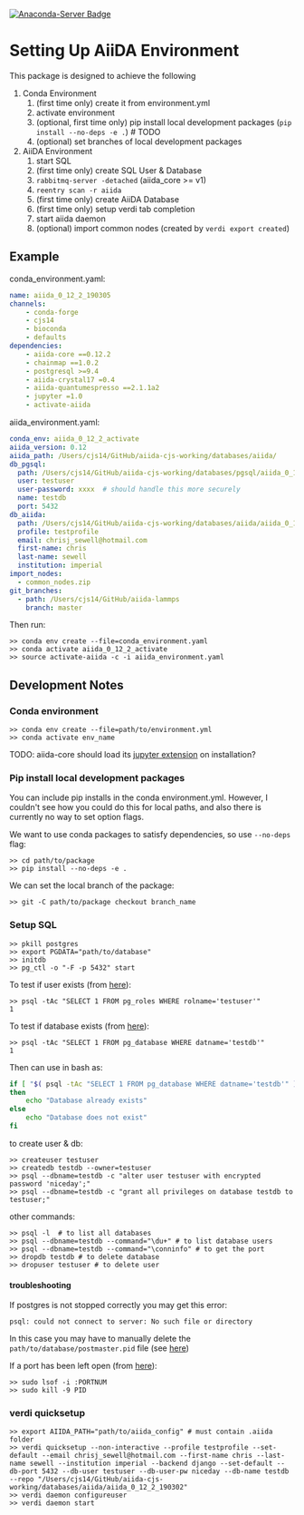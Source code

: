 [![Anaconda-Server Badge](https://anaconda.org/cjs14/activate-aiida/badges/version.svg)](https://anaconda.org/cjs14/activate-aiida)

# Setting Up AiiDA Environment

This package is designed to achieve the following

1. Conda Environment
   1. (first time only) create it from environment.yml
   2. activate environment
   3. (optional, first time only) pip install local development packages (`pip install --no-deps -e .`)  # TODO
   4. (optional) set branches of local development packages
2. AiiDA Environment
   1. start SQL
   2. (first time only) create SQL User & Database
   3. `rabbitmq-server -detached` (aiida_core >= v1)
   4. `reentry scan -r aiida`
   5. (first time only) create AiiDA Database
   6. (first time only) setup verdi tab completion
   7. start aiida daemon
   8. (optional) import common nodes (created by `verdi export created`)

## Example

conda_environment.yaml:

```yaml
name: aiida_0_12_2_190305
channels:
    - conda-forge
    - cjs14
    - bioconda
    - defaults
dependencies:
    - aiida-core ==0.12.2
    - chainmap ==1.0.2
    - postgresql >=9.4
    - aiida-crystal17 =0.4
    - aiida-quantumespresso ==2.1.1a2
    - jupyter =1.0
    - activate-aiida
```

aiida_environment.yaml:

```yaml
conda_env: aiida_0_12_2_activate
aiida_version: 0.12
aiida_path: /Users/cjs14/GitHub/aiida-cjs-working/databases/aiida/
db_pgsql:
  path: /Users/cjs14/GitHub/aiida-cjs-working/databases/pgsql/aiida_0_12_2_190305
  user: testuser
  user-password: xxxx  # should handle this more securely
  name: testdb
  port: 5432  
db_aiida:
  path: /Users/cjs14/GitHub/aiida-cjs-working/databases/aiida/aiida_0_12_2_190305
  profile: testprofile
  email: chrisj_sewell@hotmail.com
  first-name: chris
  last-name: sewell
  institution: imperial
import_nodes:
  - common_nodes.zip
git_branches:
  - path: /Users/cjs14/GitHub/aiida-lammps
    branch: master
```

Then run:

```console
>> conda env create --file=conda_environment.yaml
>> conda activate aiida_0_12_2_activate
>> source activate-aiida -c -i aiida_environment.yaml
```

## Development Notes

### Conda environment

    >> conda env create --file=path/to/environment.yml
    >> conda activate env_name

TODO: aiida-core should load its [jupyter extension](https://aiida-core.readthedocs.io/en/stable/installation/installation.html#using-aiida-in-jupyter) on installation?

### Pip install local development packages

You can include pip installs in the conda environment.yml.
However, I couldn't see how you could do this for local paths,
and also there is currently no way to set option flags.

We want to use conda packages to satisfy dependencies, so use `--no-deps` flag:

    >> cd path/to/package
    >> pip install --no-deps -e .

We can set the local branch of the package:

    >> git -C path/to/package checkout branch_name

### Setup SQL

    >> pkill postgres
    >> export PGDATA="path/to/database"
    >> initdb
    >> pg_ctl -o "-F -p 5432" start

To test if user exists (from [here](https://stackoverflow.com/a/8546783/5033292)):

    >> psql -tAc "SELECT 1 FROM pg_roles WHERE rolname='testuser'"
    1

To test if database exists (from [here](https://stackoverflow.com/a/17757560/5033292)):

    >> psql -tAc "SELECT 1 FROM pg_database WHERE datname='testdb'"
    1

Then can use in bash as:

```bash
if [ "$( psql -tAc "SELECT 1 FROM pg_database WHERE datname='testdb'" )" = '1' ]
then
    echo "Database already exists"
else
    echo "Database does not exist"
fi
```

to create user & db:

    >> createuser testuser
    >> createdb testdb --owner=testuser
    >> psql --dbname=testdb -c "alter user testuser with encrypted password 'niceday';"
    >> psql --dbname=testdb -c "grant all privileges on database testdb to testuser;"

other commands:

    >> psql -l  # to list all databases
    >> psql --dbname=testdb --command="\du+" # to list database users
    >> psql --dbname=testdb --command="\conninfo" # to get the port
    >> dropdb testdb # to delete database
    >> dropuser testuser # to delete user

#### troubleshooting

If postgres is not stopped correctly you may get this error:

    psql: could not connect to server: No such file or directory

In this case you may have to manually delete the
`path/to/database/postmaster.pid` file (see [here](https://stackoverflow.com/a/13573207/5033292))

If a port has been left open (from [here](https://stackoverflow.com/a/17703016/5033292)):

    >> sudo lsof -i :PORTNUM
    >> sudo kill -9 PID

### verdi quicksetup

    >> export AIIDA_PATH="path/to/aiida_config" # must contain .aiida folder
    >> verdi quicksetup --non-interactive --profile testprofile --set-default --email chrisj_sewell@hotmail.com --first-name chris --last-name sewell --institution imperial --backend django --set-default --db-port 5432 --db-user testuser --db-user-pw niceday --db-name testdb --repo "/Users/cjs14/GitHub/aiida-cjs-working/databases/aiida/aiida_0_12_2_190302"
    >> verdi daemon configureuser
    >> verdi daemon start
